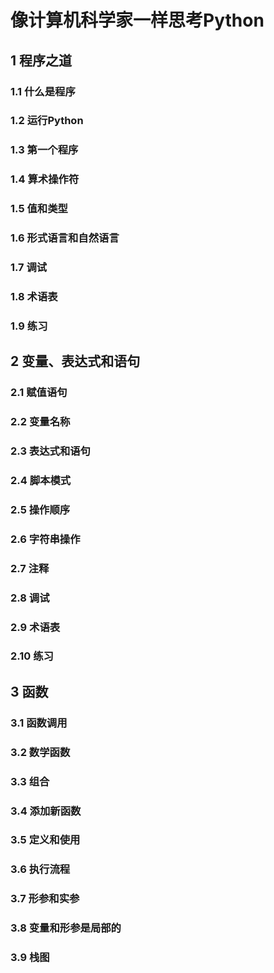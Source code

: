 # 像计算机科学家一样思考Python

## 1 程序之道

### 1.1 什么是程序

### 1.2 运行Python

### 1.3 第一个程序

### 1.4 算术操作符

### 1.5 值和类型

### 1.6 形式语言和自然语言

### 1.7 调试

### 1.8 术语表

### 1.9 练习

## 2 变量、表达式和语句

### 2.1 赋值语句

### 2.2 变量名称

### 2.3 表达式和语句

### 2.4 脚本模式

### 2.5 操作顺序

### 2.6 字符串操作

### 2.7 注释

### 2.8 调试

### 2.9 术语表

### 2.10 练习

## 3 函数

### 3.1 函数调用

### 3.2 数学函数

### 3.3 组合

### 3.4 添加新函数

### 3.5 定义和使用

### 3.6 执行流程

### 3.7 形参和实参

### 3.8 变量和形参是局部的

### 3.9 栈图
